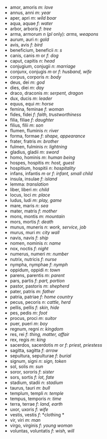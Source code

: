 - amor, amoris *m*: *love*
- annus, anni *m*: *year*
- aper, apri *m*: *wild boar*
- aqua, aquae *f*: *water*
- arbor, arboris *f*: *tree*
- arma, armorum *n* (*pl* only): *arms, weapons*
- aurum, auri *n*: *gold*
- avis, avis *f*: *bird*
- beneficium, beneficii *n*: *s*
- canis, canis *m* or *f*: *dog*
- caput, capitis *n*: *head*
- conjugium, conjugii *n*: *marriage*
- conjunx, conjugis *m* or *f*: *husband, wife*
- corpus, corporis *n*: *body*
- deus, dei *m*: *god*
- dies, diei *m*: *day*
- draco, draconis *m*: *serpent, dragon*
- dux, ducis *m*: *leader*
- equus, equi *m*: *horse*
- femina, feminae *f*: *woman*
- fides, fidei *f*: *faith, trustworthiness*
- filia, filiae *f*: *daughter*
- filius, filii *m*: *son*
- flumen, fluminis *n*: *river*
- forma, formae *f*: *shape, appearance*
- frater, fratris *m*: *brother*
- fulmen, fulminis *n*: *lightning*
- gladius, gladii *m*: *sword*
- homo, hominis *m*: *human being*
- hospes, hospitis *m*: *host, guest*
- hospitium, hospitii *n*: *hospitality*
- infans, infantis *m* or *f*: *infant, small child*
- insula, insulae *f*: *island*
- lemma: *translation*
- liber, liberi *m*: *child*
- locus, loci *m*: *place*
- ludus, ludi *m*: *play, game*
- mare, maris *n*: *sea*
- mater, matris *f*: *mother*
- mons, montis *m*: *mountain*
- mors, mortis *f*: *death*
- munus, muneris *n*: *work, service, job*
- murus, muri *m*: *city wall*
- navis, navis *f*: *ship*
- nomen, nominis *n*: *name*
- nox, noctis *f*: *night*
- numerus, numeri *m*: *number*
- nutrix, nutricis *f*: *nurse*
- nympha, nymphae *f*: *nymph*
- oppidum, oppidi *n*: *town*
- parens, parentis *m*: *parent*
- pars, partis *f*: *part, portion*
- pastor, pastoris *m*: *shepherd*
- pater, patris *m*: *father*
- patria, patriae *f*: *home country*
- pecus, pecoris *n*: *cattle, herd*
- pellis, pellis *f*: *skin, hide*
- pes, pedis *m*: *foot*
- procus, proci *m*: *suitor*
- puer, pueri *m*: *boy*
- regnum, regni *n*: *kingdom*
- res, rei *f*: *thing, matter, affair*
- rex, regis *m*: *king*
- sacerdos, sacerdotis *m* or *f*: *priest, priestess*
- sagitta, sagitta *f*: *arrow*
- sepultura, sepulturae *f*: *burial*
- signum, signi *n*: *sign, token*
- sol, solis *m*: *sun*
- soror, sororis *f*: *sister*
- sors, sortis *f*: *lot, fate*
- stadium, stadii *n*: *stadium*
- taurus, tauri *m*: *bull*
- templum, templi *n*: *temple*
- tempus, temporis *n*: *time*
- terra, terrae *f*: *land, earth*
- uxor, uxoris *f*: *wife*
- vestis, vestis *f*: *clothing *
- vir, viri *m*: *man*
- virgo, virginis *f*: *young woman*
- voluntas, voluntatis *f*: *wish, will*
